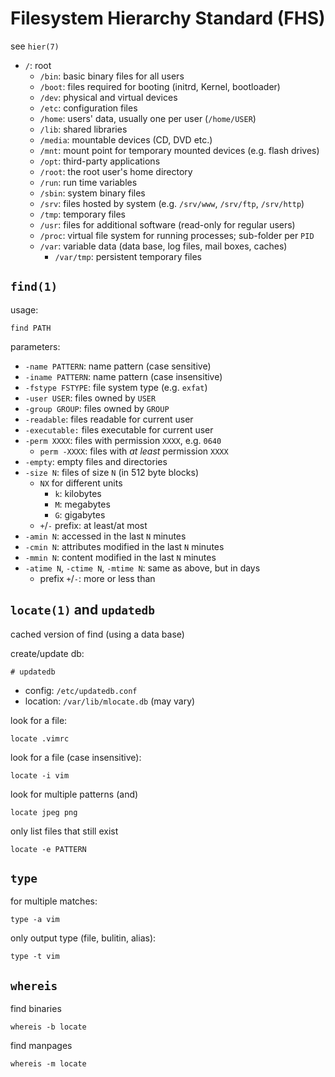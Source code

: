 # Filesystem Hierarchy Standard (FHS)

see `hier(7)`

- `/`: root
    - `/bin`: basic binary files for all users
    - `/boot`: files required for booting (initrd, Kernel, bootloader)
    - `/dev`: physical and virtual devices
    - `/etc`: configuration files
    - `/home`: users' data, usually one per user (`/home/USER`)
    - `/lib`: shared libraries
    - `/media`: mountable devices (CD, DVD etc.)
    - `/mnt`: mount point for temporary mounted devices (e.g. flash drives)
    - `/opt`: third-party applications
    - `/root`: the root user's home directory
    - `/run`: run time variables
    - `/sbin`: system binary files
    - `/srv`: files hosted by system (e.g. `/srv/www`, `/srv/ftp`, `/srv/http`)
    - `/tmp`: temporary files
    - `/usr`: files for additional software (read-only for regular users)
    - `/proc`: virtual file system for running processes; sub-folder per `PID`
    - `/var`: variable data (data base, log files, mail boxes, caches)
        - `/var/tmp`: persistent temporary files

## `find(1)`

usage:

    find PATH

parameters:

- `-name PATTERN`: name pattern (case sensitive)
- `-iname PATTERN`: name pattern (case insensitive)
- `-fstype FSTYPE`: file system type (e.g. `exfat`)
- `-user USER`: files owned by `USER`
- `-group GROUP`: files owned by `GROUP`
- `-readable`: files readable for current user
- `-executable:` files executable for current user
- `-perm XXXX`: files with permission `XXXX`, e.g. `0640`
    - `perm -XXXX`: files with _at least_ permission `XXXX`
- `-empty`: empty files and directories
- `-size N`: files of size `N` (in 512 byte blocks)
    - `NX` for different units
        - `k`: kilobytes
        - `M`: megabytes
        - `G`: gigabytes
    - `+`/`-` prefix: at least/at most
- `-amin N`: accessed in the last `N` minutes
- `-cmin N`: attributes modified in the last `N` minutes
- `-mmin N`: content modified in the last `N` minutes
- `-atime N`, `-ctime N`, `-mtime N`: same as above, but in days
    - prefix `+`/`-`: more or less than

## `locate(1)` and `updatedb`

cached version of find (using a data base)

create/update db:

    # updatedb

- config: `/etc/updatedb.conf`
- location: `/var/lib/mlocate.db` (may vary)

look for a file: 

    locate .vimrc

look for a file (case insensitive):

    locate -i vim

look for multiple patterns (and)

    locate jpeg png

only list files that still exist

    locate -e PATTERN

## `type`

for multiple matches:

    type -a vim

only output type (file, bulitin, alias):

    type -t vim

## `whereis`

find binaries

    whereis -b locate

find manpages

    whereis -m locate
